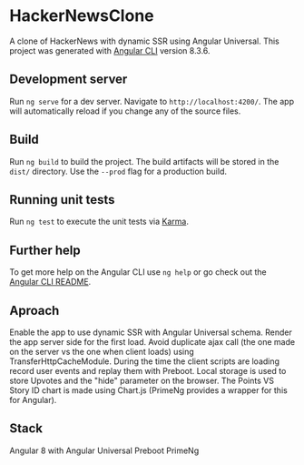 # HackerNewsClone

A clone of HackerNews with dynamic SSR using Angular Universal.
This project was generated with [Angular CLI](https://github.com/angular/angular-cli) version 8.3.6.

## Development server

Run `ng serve` for a dev server. Navigate to `http://localhost:4200/`. The app will automatically reload if you change any of the source files.

## Build

Run `ng build` to build the project. The build artifacts will be stored in the `dist/` directory. Use the `--prod` flag for a production build.

## Running unit tests

Run `ng test` to execute the unit tests via [Karma](https://karma-runner.github.io).

## Further help

To get more help on the Angular CLI use `ng help` or go check out the [Angular CLI README](https://github.com/angular/angular-cli/blob/master/README.md).

## Aproach

Enable the app to use dynamic SSR with Angular Universal schema.
Render the app server side for the first load. Avoid duplicate ajax call (the one made on the server vs the one when client loads) using TransferHttpCacheModule.
During the time the client scripts are loading record user events and replay them with Preboot.
Local storage is used to store Upvotes and the "hide" parameter on the browser.
The Points VS Story ID chart is made using Chart.js (PrimeNg provides a wrapper for this for Angular).

## Stack
Angular 8 with Angular Universal
Preboot
PrimeNg
